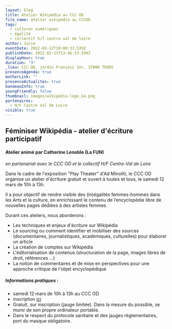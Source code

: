 ```yaml
---
layout: blog
title: Atelier Wikipédia au CCC OD
file_name: atelier wikipédia au CCCOD
tags:
  - cultures numériques
  - égalité
  - collectif h/f centre val de loire
author: Julie
eventDate: 2022-03-12T10:00:33.539Z
publishDate: 2022-02-23T13:46:33.594Z
displayHour: true
duration: "3"
_lieu: CCC OD, jardin François 1er, 37000 TOURS
presenceAgenda: true
motherLink: ""
presenceActualites: true
bandeauInfo: true
youngFriendly: false
thumbnail: images/wikipedia-logo_ka.png
partenaires:
  - H/F Centre Val de Loire
visible: true
---
```

## Féminiser Wikipédia - atelier d'écriture participatif

#### Atelier animé par Catherine Lenoble (La FUN)
*en partenariat avec le CCC OD et le collectif H/F Centre-Val de Loire*

Dans le cadre de l'exposition "Play Theater" d'Ad Minoliti, le CCC OD organise un atelier d'écriture gratuit et ouvert à toutes et tous, le samedi 12 mars de 10h à 13h.
 
Il a pour objectif de rendre visible des (in)égalités femmes-hommes dans les Arts et la culture, en enrichissant le contenu de l’encyclopédie libre de nouvelles pages dédiées à des artistes femmes.  

Durant ces ateliers, nous aborderons :
 
- Les techniques et enjeux d'écriture sur Wikipédia
- Le sourcing ou comment identifier et mobiliser des sources
(documentaires, journalistiques, académiques, culturelles) pour élaborer
un article
- La création de comptes sur Wikipédia
- L'éditorialisation de contenus (structuration de la page, images
libres de droit, références ...)
- La notion de commentaires et de mise en perspectives pour une approche
critique de l'objet encyclopédique

##### Informations pratiques : 
* samedi 12 mars de 10h à 13h au CCC OD
* inscription [ici](https://docs.google.com/forms/d/e/1FAIpQLSdShE5HPK0-iZFuindqicUsXXeb7_TNHdq8HudzOhpEP0cmFw/viewform)
* Gratuit, sur inscription (jauge limitée).
Dans la mesure du possible, se munir de son propre ordinateur portable.
* Dans le respect du protocole sanitaire et des jauges règlementaires, port du masque obligatoire.
